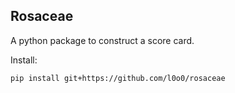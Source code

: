 ## Rosaceae

A python package to construct a score card.

Install:
```
pip install git+https://github.com/l0o0/rosaceae
```
